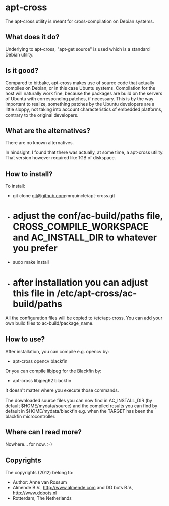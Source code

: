 <!-- Uses markdown syntax for neat display at github -->

# apt-cross
The apt-cross utility is meant for cross-compilation on Debian systems.

## What does it do?
Underlying to apt-cross, "apt-get source" is used which is a standard Debian utility. 

## Is it good?
Compared to bitbake, apt-cross makes use of source code that actually compiles on Debian, or in this case Ubuntu systems. Compilation for the host will naturally work fine, because the packages are build on the servers of Ubuntu with corresponding patches, if necessary. This is by the way important to realize, something patches by the Ubuntu developers are a little sloppy, not taking into account characteristics of embedded platforms, contrary to the original developers.

## What are the alternatives?
There are no known alternatives. 

In hindsight, I found that there was actually, at some time, a apt-cross utility. That version however required like 1GB of diskspace.

## How to install?
To install:

* git clone git@github.com:mrquincle/apt-cross.git
* # adjust the conf/ac-build/paths file, CROSS\_COMPILE\_WORKSPACE and AC\_INSTALL\_DIR to whatever you prefer
* sudo make install
* # after installation you can adjust this file in /etc/apt-cross/ac-build/paths

All the configuration files will be copied to /etc/apt-cross. You can add your own build files to ac-build/package_name.

## How to use?

After installation, you can compile e.g. opencv by:

* apt-cross opencv blackfin

Or you can compile libjpeg for the Blackfin by:

* apt-cross libjpeg62 blackfin

It doesn't matter where you execute those commands.

The downloaded source files you can now find in AC\_INSTALL\_DIR (by default $HOME/mydata/source) and the compiled results you can find by default in $HOME/mydata/blackfin e.g. when the TARGET has been the blackfin microcontroller.

## Where can I read more?
Nowhere... for now. :-)

## Copyrights
The copyrights (2012) belong to:

- Author: Anne van Rossum
- Almende B.V., http://www.almende.com and DO bots B.V., http://www.dobots.nl
- Rotterdam, The Netherlands
